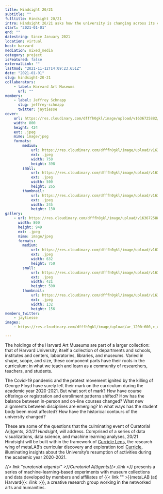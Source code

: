 ```yaml
---
title: Hindsight 20/21
subtitle: ""
fulltitle: Hindsight 20/21
intro: Hindsight 20/21 asks how the university is changing across its collections, communities, and curricula.
start: "2021-01-01"
end: ""
datestring: Since January 2021
location: virtual
host: harvard
mediation: mixed_media
category: project
isFeatured: false
externalLink: ""
lastmod: "2021-11-12T14:09:23.651Z"
date: "2021-01-01"
slug: hindsight-20-21
collaborators:
    - label: Harvard Art Museums
      url: ""
members:
    - label: Jeffrey Schnapp
      slug: jeffrey-schnapp
      twitter: jaytiesse
cover:
    url: https://res.cloudinary.com/dfffh0gkl/image/upload/v1636725882/hindsight2_6ce649dae1.jpg
    width: 800
    height: 424
    ext: .jpeg
    mime: image/jpeg
    formats:
        medium:
            url: https://res.cloudinary.com/dfffh0gkl/image/upload/v1636725883/medium_hindsight2_6ce649dae1.jpg
            ext: .jpeg
            width: 750
            height: 398
        small:
            url: https://res.cloudinary.com/dfffh0gkl/image/upload/v1636725883/small_hindsight2_6ce649dae1.jpg
            ext: .jpeg
            width: 500
            height: 265
        thumbnail:
            url: https://res.cloudinary.com/dfffh0gkl/image/upload/v1636725882/thumbnail_hindsight2_6ce649dae1.jpg
            ext: .jpeg
            width: 245
            height: 130
gallery:
    - url: https://res.cloudinary.com/dfffh0gkl/image/upload/v1636725882/hindsight1_5fb981617c.jpg
      width: 800
      height: 949
      ext: .jpeg
      mime: image/jpeg
      formats:
        medium:
            url: https://res.cloudinary.com/dfffh0gkl/image/upload/v1636725883/medium_hindsight1_5fb981617c.jpg
            ext: .jpeg
            width: 632
            height: 750
        small:
            url: https://res.cloudinary.com/dfffh0gkl/image/upload/v1636725883/small_hindsight1_5fb981617c.jpg
            ext: .jpeg
            width: 421
            height: 500
        thumbnail:
            url: https://res.cloudinary.com/dfffh0gkl/image/upload/v1636725882/thumbnail_hindsight1_5fb981617c.jpg
            ext: .jpeg
            width: 132
            height: 156
members_twitter:
    - jaytiesse
images:
    - https://res.cloudinary.com/dfffh0gkl/image/upload/ar_1200:600,c_crop/c_limit,h_1200,w_600/v1636725882/hindsight2_6ce649dae1.jpg

---
```

The holdings of the Harvard Art Museums are part of a larger collection: that of Harvard University, itself a collection of departments and schools, institutes and centers, laboratories, libraries, and museums. Varied in shape, scope, and size, these component parts have their roots in the curriculum: in what we teach and learn as a community of researchers, teachers, and students. 

The Covid-19 pandemic and the protest movement ignited by the killing of George Floyd have surely left their mark on the curriculum during the academic year 2020-2021. But what sort of mark? How have course offerings or registration and enrollment patterns shifted? How has the balance between in-person and on-line courses changed? What new alignments between disciplines are emerging? In what ways has the student body been most affected? How have the historical contours of the university changed? 

These are some of the questions that the culminating event of Curatorial A(i)gents, *20/21 Hindsight*, will address. Comprised of a series of data visualizations, data science, and machine learning analyses, 20/21 Hindsight will be built within the framework of [Curricle Lens](https://curricle.net/), the research wing of metaLAB’s curricular discovery and exploration tool [Curricle](https://curricle.berkman.harvard.edu/#/home), illuminating insights about the University’s resumption of activities during the academic year 2020-2021.  

*{{< link "curatorial-aigents/" >}}Curatorial A(i)gents{{< /link >}}* presents a series of machine-learning-based experiments with museum collections and data developed by members and affiliates of {{< link "" >}}metaLAB (at) Harvard{{< /link >}}, a creative research group working in the networked arts and humanities.